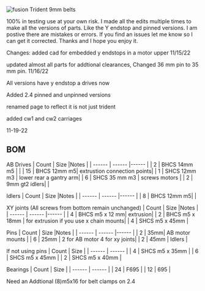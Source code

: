 ![fusion](https://github.com/majarspeed/Trident-9mm-belt/raw/main/Images/9mm_trident.jpg "Voron")
Trident 9mm belts 


100% in testing use at your own risk.
I made all the edits multiple times to make all the versions of parts. Like the Y endstop and pinned versions. I am postive there are mistakes or errors. If you find an issues let me know so I can get it corrected. Thanks and I hope you enjoy it. 

Changes:
added cad for embedded y endstops in a motor upper 11/15/22

updated almost all parts for addtional clearances, Changed 36 mm pin to 35 mm pin. 11/16/22

All versions have y endstop a drives now

Added 2.4 pinned and unpinned versions 

renamed page to reflect it is not just trident 

added cw1 and cw2 carriages 

11-19-22



## BOM
AB Drives
| Count | Size |Notes |
| ------ | ------ |------ |
| 2 | BHCS 14mm m5 | |
| 15 | BHCS 12mm m5| extrustion connection points|
| 1 | SHCS 12mm m3 | lower rear a gantry arm| 
| 6 | SHCS 35 mm m3 | screws motors |
| 2 | 9mm gt2 idlers| |



Idlers
| Count | Size |Notes |
| ------ | ------ |------ |
| 8 | BHCS 12mm m5| |


XY joints (All screws from bottom remain unchanged) 
| Count | Size |Notes |
| ------ | ------ |------ |
| 4 | BHCS m5 x 12 mm| extrusion|
| 2 | BHCS m5 x 18mm | for extrusion if you use x chain mounts| 
| 4 | SHCS m5 x 45mm | 

Pins
| Count | Size |Notes |
| ------ | ------ |------ |
| 2 | 35mm| AB motor mounts |
| 6 | 25mm | 2 for AB motor 4 for xy joints| 
| 2 | 45mm | Idlers |

If not using pins
| Count | Size |
| ------ | ------ |
| 4 | SHCS m5 x 35mm | 
| 6 | SHCS m5 x 45mm | 
| 2 | SHCS m5 x 40mm | 


Bearings 
| Count | Size |
| ------ | ------ |
| 24 | F695 |
| 12 | 695 |

Need an Addtional (8)m5x16 for belt clamps on 2.4 




